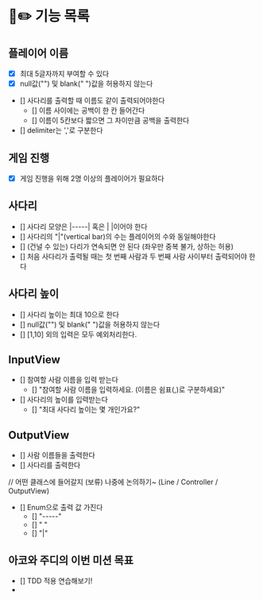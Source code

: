 #  🎒✏️ 기능 목록 

## 플레이어 이름
- [x] 최대 5글자까지 부여할 수 있다
- [x] null값("") 및 blank(" ")값을 허용하지 않는다
- [] 사다리를 출력할 때 이름도 같이 출력되어야한다
  - [] 이름 사이에는 공백이 한 칸 들어간다 
  - [] 이름이 5칸보다 짧으면 그 차이만큼 공백을 출력한다 
- [] delimiter는 ','로 구분한다


## 게임 진행
- [x] 게임 진행을 위해 2명 이상의 플레이어가 필요하다


## 사다리
- [] 사다리 모양은 |-----| 혹은 |     |이어야 한다
- [] 사다리의 "|"(vertical bar)의 수는 플레이어의 수와 동일해야한다
- [] (건널 수 있는) 다리가 연속되면 안 된다 (좌우만 중복 불가, 상하는 허용)
- [] 처음 사다리가 출력될 때는 첫 번째 사람과 두 번째 사람 사이부터 출력되어야 한다


## 사다리 높이
- [] 사다리 높이는 최대 10으로 한다
- [] null값("") 및 blank(" ")값을 허용하지 않는다
- [] [1,10] 외의 입력은 모두 예외처리한다.


## InputView
- [] 참여할 사람 이름을 입력 받는다
  - [] "참여할 사람 이름을 입력하세요. (이름은 쉼표(,)로 구분하세요)"
- [] 사다리의 높이를 입력받는다
  - [] "최대 사다리 높이는 몇 개인가요?"


## OutputView
- [] 사람 이름들을 출력한다
- [] 사다리를 출력한다


// 어떤 클래스에 들어갈지 (보류) 나중에 논의하기~ (Line / Controller / OutputView)
- [] Enum으로 출력 값 가진다
  - [] "-----"
  - [] "     "
  - [] "|"


## 아코와 주디의 이번 미션 목표
- [] TDD 적용 연습해보기! 
- 